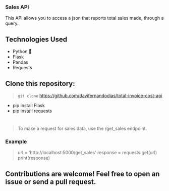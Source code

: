### Sales API
This API allows you to access a json that reports total sales made, through a query.

## Technologies Used

- Python 🐍
- Flask
- Pandas
- Requests

## Clone this repository:

> `git clone` https://github.com/davifernandodias/total-invoice-cost-api
- pip install Flask
- pip install requests
#
> To make a request for sales data, use the /get_sales endpoint.


### Example
> url = 'http://localhost:5000/get_sales'
response = requests.get(url)
print(response)

## Contributions are welcome! Feel free to open an issue or send a pull request.
